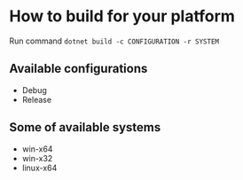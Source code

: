 # How to build for your platform

Run command `dotnet build -c CONFIGURATION -r SYSTEM`

## Available configurations

* Debug
* Release

## Some of available systems

* win-x64
* win-x32
* linux-x64